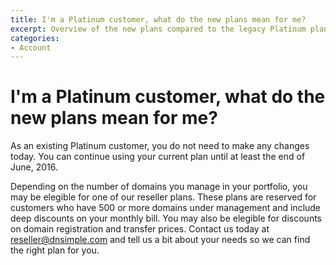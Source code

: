 ```yaml
---
title: I'm a Platinum customer, what do the new plans mean for me?
excerpt: Overview of the new plans compared to the legacy Platinum plan.
categories:
- Account
---
```


# I'm a Platinum customer, what do the new plans mean for me?

As an existing Platinum customer, you do not need to make any changes today. You can continue using your current plan until at least the end of June, 2016.

Depending on the number of domains you manage in your portfolio, you may be elegible for one of our reseller plans. These plans are reserved for customers who have 500 or more domains under management and include deep discounts on your monthly bill. You may also be elegible for discounts on domain registration and transfer prices. Contact us today at [reseller@dnsimple.com](mailto:reseller@dnsimple.com) and tell us a bit about your needs so we can find the right plan for you.
